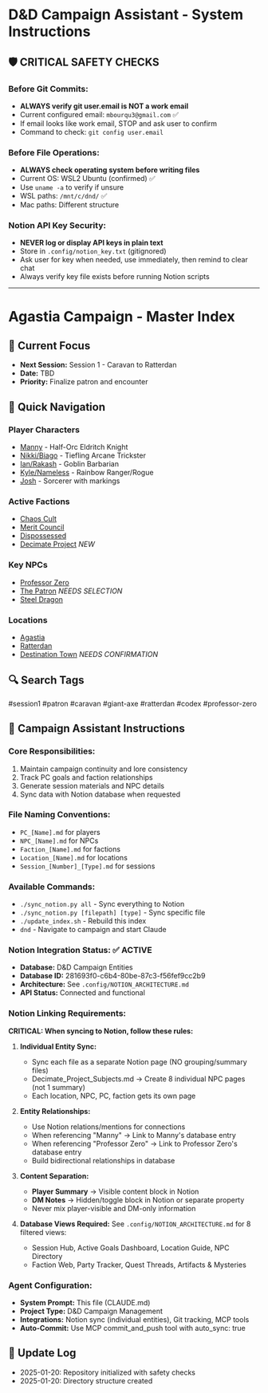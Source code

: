 # D&D Campaign Assistant - System Instructions

## 🛡️ CRITICAL SAFETY CHECKS

### Before Git Commits:
- **ALWAYS verify git user.email is NOT a work email**
- Current configured email: `mbourqu3@gmail.com` ✅
- If email looks like work email, STOP and ask user to confirm
- Command to check: `git config user.email`

### Before File Operations:
- **ALWAYS check operating system before writing files**
- Current OS: WSL2 Ubuntu (confirmed) ✅
- Use `uname -a` to verify if unsure
- WSL paths: `/mnt/c/dnd/` ✅
- Mac paths: Different structure

### Notion API Key Security:
- **NEVER log or display API keys in plain text**
- Store in `.config/notion_key.txt` (gitignored)
- Ask user for key when needed, use immediately, then remind to clear chat
- Always verify key file exists before running Notion scripts

---

# Agastia Campaign - Master Index

## 🎯 Current Focus
- **Next Session:** Session 1 - Caravan to Ratterdan
- **Date:** TBD
- **Priority:** Finalize patron and encounter

## 📁 Quick Navigation

### Player Characters
- [Manny](./Player_Characters/PC_Manny.md) - Half-Orc Eldritch Knight
- [Nikki/Biago](./Player_Characters/PC_Nikki.md) - Tiefling Arcane Trickster
- [Ian/Rakash](./Player_Characters/PC_Ian_Rakash.md) - Goblin Barbarian
- [Kyle/Nameless](./Player_Characters/PC_Kyle_Nameless.md) - Rainbow Ranger/Rogue
- [Josh](./Player_Characters/PC_Josh.md) - Sorcerer with markings

### Active Factions
- [Chaos Cult](./Factions/Faction_Chaos_Cult.md)
- [Merit Council](./Factions/Faction_Merit_Council.md)
- [Dispossessed](./Factions/Faction_Dispossessed.md)
- [Decimate Project](./Factions/Faction_Decimate_Project.md) *NEW*

### Key NPCs
- [Professor Zero](./NPCs/Major_NPCs/Professor_Zero.md)
- [The Patron](./NPCs/Major_NPCs/The_Patron.md) *NEEDS SELECTION*
- [Steel Dragon](./NPCs/Major_NPCs/Steel_Dragon.md)

### Locations
- [Agastia](./Locations/Agastia_City.md)
- [Ratterdan](./Locations/Ratterdan_Ruins.md)
- [Destination Town](./Locations/Meridians_Rest.md) *NEEDS CONFIRMATION*

## 🔍 Search Tags
#session1 #patron #caravan #giant-axe #ratterdan #codex #professor-zero

## 🎲 Campaign Assistant Instructions

### Core Responsibilities:
1. Maintain campaign continuity and lore consistency
2. Track PC goals and faction relationships
3. Generate session materials and NPC details
4. Sync data with Notion database when requested

### File Naming Conventions:
- `PC_[Name].md` for players
- `NPC_[Name].md` for NPCs
- `Faction_[Name].md` for factions
- `Location_[Name].md` for locations
- `Session_[Number]_[Type].md` for sessions

### Available Commands:
- `./sync_notion.py all` - Sync everything to Notion
- `./sync_notion.py [filepath] [type]` - Sync specific file
- `./update_index.sh` - Rebuild this index
- `dnd` - Navigate to campaign and start Claude

### Notion Integration Status: ✅ ACTIVE
- **Database:** D&D Campaign Entities
- **Database ID:** 281693f0-c6b4-80be-87c3-f56fef9cc2b9
- **Architecture:** See `.config/NOTION_ARCHITECTURE.md`
- **API Status:** Connected and functional

### Notion Linking Requirements:
**CRITICAL: When syncing to Notion, follow these rules:**

1. **Individual Entity Sync:**
   - Sync each file as a separate Notion page (NO grouping/summary files)
   - Decimate_Project_Subjects.md → Create 8 individual NPC pages (not 1 summary)
   - Each location, NPC, PC, faction gets its own page

2. **Entity Relationships:**
   - Use Notion relations/mentions for connections
   - When referencing "Manny" → Link to Manny's database entry
   - When referencing "Professor Zero" → Link to Professor Zero's database entry
   - Build bidirectional relationships in database

3. **Content Separation:**
   - **Player Summary** → Visible content block in Notion
   - **DM Notes** → Hidden/toggle block in Notion or separate property
   - Never mix player-visible and DM-only information

4. **Database Views Required:**
   See `.config/NOTION_ARCHITECTURE.md` for 8 filtered views:
   - Session Hub, Active Goals Dashboard, Location Guide, NPC Directory
   - Faction Web, Party Tracker, Quest Threads, Artifacts & Mysteries

### Agent Configuration:
- **System Prompt:** This file (CLAUDE.md)
- **Project Type:** D&D Campaign Management
- **Integrations:** Notion sync (individual entities), Git tracking, MCP tools
- **Auto-Commit:** Use MCP commit_and_push tool with auto_sync: true

## 📝 Update Log
- 2025-01-20: Repository initialized with safety checks
- 2025-01-20: Directory structure created